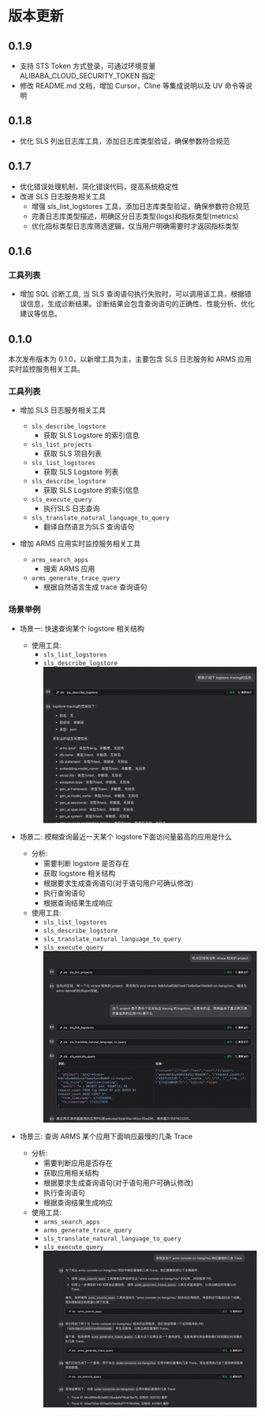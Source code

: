 # 版本更新

## 0.1.9
- 支持 STS Token 方式登录，可通过环境变量ALIBABA_CLOUD_SECURITY_TOKEN 指定
- 修改 README.md 文档，增加 Cursor，Cline 等集成说明以及 UV 命令等说明

## 0.1.8
- 优化 SLS 列出日志库工具，添加日志库类型验证，确保参数符合规范


## 0.1.7
- 优化错误处理机制，简化错误代码，提高系统稳定性
- 改进 SLS 日志服务相关工具
    - 增强 sls_list_logstores 工具，添加日志库类型验证，确保参数符合规范
    - 完善日志库类型描述，明确区分日志类型(logs)和指标类型(metrics)
    - 优化指标类型日志库筛选逻辑，仅当用户明确需要时才返回指标类型

## 0.1.6
### 工具列表
- 增加 SQL 诊断工具, 当 SLS 查询语句执行失败时，可以调用该工具，根据错误信息，生成诊断结果。诊断结果会包含查询语句的正确性、性能分析、优化建议等信息。


## 0.1.0
本次发布版本为 0.1.0，以新增工具为主，主要包含 SLS 日志服务和 ARMS 应用实时监控服务相关工具。


### 工具列表

- 增加 SLS 日志服务相关工具
    - `sls_describe_logstore`
        - 获取 SLS Logstore 的索引信息
    - `sls_list_projects`
        - 获取 SLS 项目列表
    - `sls_list_logstores`
        - 获取 SLS Logstore 列表
    - `sls_describe_logstore`
        - 获取 SLS Logstore 的索引信息
    - `sls_execute_query`
        - 执行SLS 日志查询
    - `sls_translate_natural_language_to_query`
        - 翻译自然语言为SLS 查询语句

- 增加 ARMS 应用实时监控服务相关工具
    - `arms_search_apps`
        - 搜索 ARMS 应用
    - `arms_generate_trace_query`
        - 根据自然语言生成 trace 查询语句

### 场景举例

- 场景一: 快速查询某个 logstore 相关结构
    - 使用工具:
        - `sls_list_logstores`
        - `sls_describe_logstore`
    ![image](./images/search_log_store.png)


- 场景二: 模糊查询最近一天某个 logstore下面访问量最高的应用是什么
    - 分析:
        - 需要判断 logstore 是否存在
        - 获取 logstore 相关结构
        - 根据要求生成查询语句(对于语句用户可确认修改)
        - 执行查询语句
        - 根据查询结果生成响应
    - 使用工具:
        - `sls_list_logstores`
        - `sls_describe_logstore`
        - `sls_translate_natural_language_to_query`
        - `sls_execute_query`
    ![image](./images/fuzzy_search_and_get_logs.png)

    
- 场景三: 查询 ARMS 某个应用下面响应最慢的几条 Trace
    - 分析:
        - 需要判断应用是否存在
        - 获取应用相关结构
        - 根据要求生成查询语句(对于语句用户可确认修改)
        - 执行查询语句
        - 根据查询结果生成响应
    - 使用工具:
        - `arms_search_apps`
        - `arms_generate_trace_query`
        - `sls_translate_natural_language_to_query`
        - `sls_execute_query`
    ![image](./images/find_slowest_trace.png)

